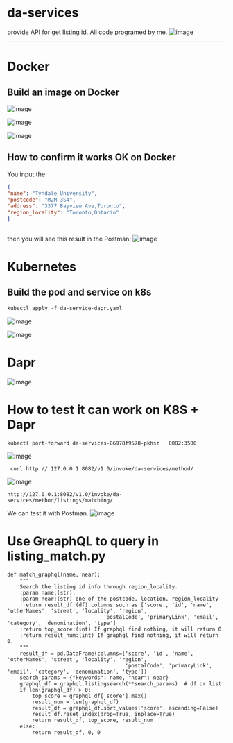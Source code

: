 # da-services
provide API for get listing id. All code programed by me.
![image](https://user-images.githubusercontent.com/75282285/150705586-204a54d4-c5b8-4726-b5b9-1764d6b0ae9e.png)

---
# Docker
## Build an image on Docker
![image](https://user-images.githubusercontent.com/75282285/147958936-9f71fd81-3601-4f94-91bb-b2a93f62fbf4.png)

![image](https://user-images.githubusercontent.com/75282285/147958976-ea9b63d0-a6ea-4c91-bfa6-7ef61420e53a.png)

![image](https://user-images.githubusercontent.com/75282285/147959095-36f762d1-d257-4bd5-ac5e-674ae2639a26.png)

## How to confirm it works OK on Docker
You input the 
  
```json  
{
"name": "Tyndale University",
"postcode": "M2M 3S4",
"address": "3377 Bayview Ave,Toronto",
"region_locality": "Toronto,Ontario"
}
  
```
then you will see this result in the Postman:
![image](https://user-images.githubusercontent.com/75282285/147959279-5653129b-9f31-4ced-bf1f-60370a4cf72d.png)

# Kubernetes
## Build the pod and service on k8s
~~~
kubectl apply -f da-service-dapr.yaml
~~~
![image](https://user-images.githubusercontent.com/75282285/150704964-16a41d2a-1f6a-45de-8616-cdc094e8a42a.png)

![image](https://user-images.githubusercontent.com/75282285/150704975-225e1576-259f-4b5d-b5d3-931dabb20110.png)

# Dapr

![image](https://user-images.githubusercontent.com/75282285/150705135-a93a0283-0ae0-43fb-b699-752aba3a2ccb.png)

# How to test it can work on K8S + Dapr

~~~
kubectl port-forward da-services-86978f9578-pkhsz   8082:3500
~~~

![image](https://user-images.githubusercontent.com/75282285/150705052-bb8d0d6a-9faf-478f-9a8c-41ca72cf02a6.png)

~~~
 curl http:// 127.0.0.1:8082/v1.0/invoke/da-services/method/
~~~
![image](https://user-images.githubusercontent.com/75282285/150705088-c6c15b1f-352e-4bca-b8be-22ec9531a6fc.png)


~~~
http://127.0.0.1:8082/v1.0/invoke/da-services/method/listings/matching/
~~~
We can test it with Postman.
![image](https://user-images.githubusercontent.com/75282285/150705104-245ea9f1-d2cc-4404-8fab-1220175d465c.png)

# Use GreaphQL to query in listing_match.py
~~~
def match_graphql(name, near):
    """
    Search the listing id info through region_locality.
    :param name:(str).
    :param near:(str) one of the postcode, location, region_locality
    :return result_df:(df) columns such as ['score', 'id', 'name', 'otherNames', 'street', 'locality', 'region',
                               'postalCode', 'primaryLink', 'email', 'category', 'denomination', 'type']
    :return top_score:(int) If graphql find nothing, it will return 0.
    :return result_num:(int) If graphql find nothing, it will return 0.
    """
    result_df = pd.DataFrame(columns=['score', 'id', 'name', 'otherNames', 'street', 'locality', 'region',
                                      'postalCode', 'primaryLink', 'email', 'category', 'denomination', 'type'])
    search_params = {"keywords": name, "near": near}
    graphql_df = graphql.listingsearch(**search_params)  # df or list
    if len(graphql_df) > 0:
        top_score = graphql_df['score'].max()
        result_num = len(graphql_df)
        result_df = graphql_df.sort_values('score', ascending=False)
        result_df.reset_index(drop=True, inplace=True)
        return result_df, top_score, result_num
    else:
        return result_df, 0, 0
~~~


